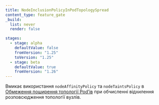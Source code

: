 ```yaml
---
title: NodeInclusionPolicyInPodTopologySpread
content_type: feature_gate
_build:
  list: never
  render: false

stages:
  - stage: alpha 
    defaultValue: false
    fromVersion: "1.25"
    toVersion: "1.25"
  - stage: beta
    defaultValue: true
    fromVersion: "1.26"
---
```

Вмикає використання `nodeAffinityPolicy` та `nodeTaintsPolicy` в [Обмеження поширення топології Podʼів](/uk/docs/concepts/scheduling-eviction/topology-spread-constraints/) при обчисленні відхилення розповсюдження топології вузлів.
